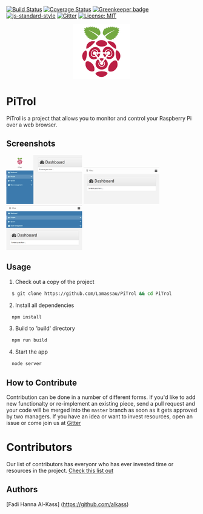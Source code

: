 [![Build Status](https://travis-ci.org/Lamassau/PiTrol.svg?branch=master)](https://travis-ci.org/Lamassau/PiTrol)
[![Coverage Status](https://coveralls.io/repos/github/Lamassau/PiTrol/badge.svg?branch=master)](https://coveralls.io/github/Lamassau/PiTrol?branch=master)
[![Greenkeeper badge](https://badges.greenkeeper.io/Lamassau/PiTrol.svg)](https://greenkeeper.io/)
[![js-standard-style](https://img.shields.io/badge/code%20style-standard-brightgreen.svg)](http://standardjs.com)
[![Gitter](https://img.shields.io/gitter/room/nwjs/nw.js.svg)](https://gitter.im/PiTrolx/)
[![License: MIT](https://img.shields.io/badge/License-MIT-yellow.svg)](https://opensource.org/licenses/MIT)

<div align="center">
  <img src="favicon.png" width=150 />
</div>

# PiTrol
PiTrol is a project that allows you to monitor and control your Raspberry Pi over a web browser.

## Screenshots
<img src="screenshots/1.png" width=200 />
<img src="screenshots/2.png" width=200 />
<img src="screenshots/3.png" width=200 />

## Usage
1. Check out a copy of the project
  ```bash
    $ git clone https://github.com/Lamassau/PiTrol && cd PiTrol
  ```

2. Install all dependencies
  ```bash
    npm install
  ```

3. Build to 'build' directory
  ```bash
    npm run build
  ```

4. Start the app
  ```bash
    node server
  ```

## How to Contribute
Contribution can be done in a number of different forms. If you'd like to add new functionalty or re-implement an existing piece, send a pull request and your code will be merged into the `master` branch as soon as it gets approved by two managers. If you have an idea or want to invest resources, open an issue or come join us at [Gitter](https://gitter.im/PiTrolx)

# Contributors
Our list of contributors has everyonr who has ever invested time or resources in the project. [Check this list out](CONTRIBUTORS.md)

## Authors
[Fadi Hanna Al-Kass] (https://github.com/alkass)
